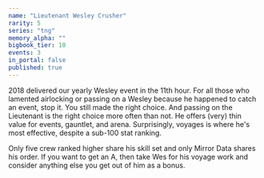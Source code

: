```yaml
---
name: "Lieutenant Wesley Crusher"
rarity: 5
series: "tng"
memory_alpha: ""
bigbook_tier: 10
events: 3
in_portal: false
published: true
---
```


2018 delivered our yearly Wesley event in the 11th hour. For all those who lamented airlocking or passing on a Wesley because he happened to catch an event, stop it. You still made the right choice. And passing on the Lieutenant is the right choice more often than not. He offers (very) thin value for events, gauntlet, and arena. Surprisingly, voyages is where he's most effective, despite a sub-100 stat ranking.

Only five crew ranked higher share his skill set and only Mirror Data shares his order. If you want to get an A, then take Wes for his voyage work and consider anything else you get out of him as a bonus.
